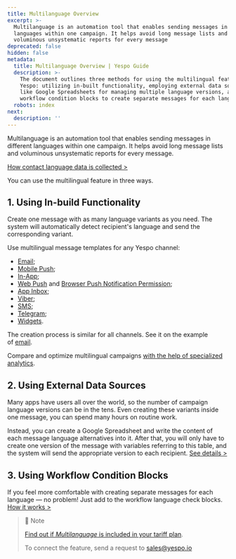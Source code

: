 ```yaml
---
title: Multilanguage Overview
excerpt: >-
  Multilanguage is an automation tool that enables sending messages in different
  languages within one campaign. It helps avoid long message lists and
  voluminous unsystematic reports for every message
deprecated: false
hidden: false
metadata:
  title: Multilanguage Overview | Yespo Guide
  description: >-
    The document outlines three methods for using the multilingual feature in
    Yespo: utilizing in-built functionality, employing external data sources
    like Google Spreadsheets for managing multiple language versions, and using
    workflow condition blocks to create separate messages for each language.
  robots: index
next:
  description: ''
---
```

Multilanguage is an automation tool that enables sending messages in different languages within one campaign. It helps avoid long message lists and voluminous unsystematic reports for every message.

[How contact language data is collected >](https://docs.yespo.io/docs/adding-the-preferred-language-to-the-user-profile)

You can use the multilingual feature in three ways.

## 1. Using In-build Functionality

Create one message with as many language variants as you need. The system will automatically detect recipient's language and send the corresponding variant.

Use multilingual message templates for any Yespo channel:

* [Email](https://docs.yespo.io/docs/compose-email);
* [Mobile Push](https://docs.yespo.io/docs/how-to-create-mobile-push-notifications);
* [In-App](https://docs.yespo.io/docs/creating-in-app-message);
* [Web Push](https://docs.yespo.io/docs/how-create-and-manage-web-push-notifications) and [Browser Push Notification Permission](https://docs.yespo.io/docs/how-set-multilingual-browser-push-notification-permission);
* [App Inbox](https://docs.yespo.io/docs/how-create-app-inbox-messages);
* [Viber](https://docs.yespo.io/docs/viber-messages-creation);
* [SMS](https://docs.yespo.io/docs/creation-sms);
* [Telegram](https://docs.yespo.io/docs/creating-telegram-message);
* [Widgets](https://docs.yespo.io/docs/setting-multilingual-widget).

The creation process is similar for all channels. See it on the example of [email](https://docs.yespo.io/docs/creating-multilingual-messages).

Compare and optimize multilingual campaigns [with the help of specialized analytics](https://docs.yespo.io/docs/report-on-multilingual-campaigns).

## 2\. Using External Data Sources

Many apps have users all over the world, so the number of campaign language versions can be in the tens. Even creating these variants inside one message, you can spend many hours on routine work.

Instead, you can create a Google Spreadsheet and write the content of each message language alternatives into it. After that, you will only have to create one version of the message with variables referring to this table, and the system will send the appropriate version to each recipient. [See details >](https://docs.yespo.io/docs/using-google-sheets-for-multilanguage-messaging)

## 3\. Using Workflow Condition Blocks

If you feel more comfortable with creating separate messages for each language — no problem! Just add to the workflow language check blocks. [How it works >](https://docs.yespo.io/docs/creating-multilingual-campaigns#creating-triggered-workflow)

> 📘 Note
>
> [Find out if *Multilanguage* is included in your tariff plan](https://yespo.io/segmentation-price).
>
> To connect the feature, send a request to [sales@yespo.io](mailto:sales@yespo.io)
